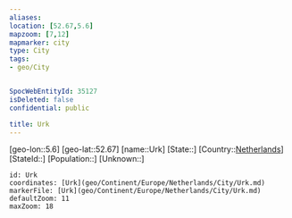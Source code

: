 ```yaml
---
aliases: 
location: [52.67,5.6]
mapzoom: [7,12] 
mapmarker: city 
type: City
tags:
- geo/City


SpocWebEntityId: 35127
isDeleted: false
confidential: public

title: Urk
---
```

[geo-lon::5.6]
[geo-lat::52.67]
[name::Urk]
[State::]
[Country::[Netherlands](geo/Continent/Europe/Netherlands.md)]
[StateId::]
[Population::]
[Unknown::]


```leaflet
id: Urk
coordinates: [Urk](geo/Continent/Europe/Netherlands/City/Urk.md)
markerFile: [Urk](geo/Continent/Europe/Netherlands/City/Urk.md)
defaultZoom: 11 
maxZoom: 18
```


